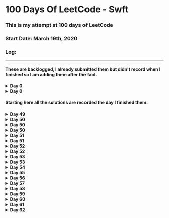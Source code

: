 # 100 Days Of LeetCode - Swft

### This is my attempt at 100 days of LeetCode
### Start Date: March 19th, 2020

### Log:
- - - -  

#### These are backlogged, I already submitted them but didn't record when I finished so I am adding them after the fact. 

<!---->
<details>
<summary><b>Day 0</b></summary>

1. [1_two_sum](https://github.com/wongandydev/DaysOfSwiftLeetCode/blob/master/Algorithms/1_two_sum.swift)
![](promptScreenshots/1_two_sum.png)

</details>

<!---->

<details>
<summary><b>Day 0</b></summary>

1. [2_add_two_numbers](https://github.com/wongandydev/DaysOfSwiftLeetCode/blob/master/Algorithms/2_add_two_numbers.swift)

![](promptScreenshots/2_add_two_numbers.png)

</details>

<!---->

#### Starting here all the solutions are recorded the day I finished them.

<!---->
<details>
<summary><b>Day 49</b></summary>

1. [83_remove_duplicates_from_sorted_list](https://github.com/wongandydev/DaysOfSwiftLeetCode/blob/master/Algorithms/83_remove_duplicates_from_sorted_list.swift)

![](promptScreenshots/83_remove_duplicates_from_sorted_list.png)

</details>

<!---->

<details>
<summary><b>Day 50</b></summary>

1. [100_same_tree](https://github.com/wongandydev/DaysOfSwiftLeetCode/blob/master/Algorithms/100_same_tree.swift)

![](promptScreenshots/100_same_tree.png)

</details>

<!---->

<details>
<summary><b>Day 50</b></summary>

1. [88_merge_sorted_array](https://github.com/wongandydev/DaysOfSwiftLeetCode/blob/master/Algorithms/88_merge_sorted_array.swift)

![](promptScreenshots/88_merge_sorted_array.png)

</details>

<!---->

<details>
<summary><b>Day 50</b></summary>

1. [61_rotate_list](https://github.com/wongandydev/DaysOfSwiftLeetCode/blob/master/Algorithms/61_rotate_list.swift)

![](promptScreenshots/61_rotate_list.png)

</details>

<!---->

<details>
<summary><b>Day 51</b></summary>

1. [107_binary_tree_level_order_traversal_II](https://github.com/wongandydev/DaysOfSwiftLeetCode/blob/master/Algorithms/107_binary_tree_level_order_traversal_II.swift)

![](promptScreenshots/107_binary_tree_level_order_traversal_II.png)

</details>

<!---->

<details>
<summary><b>Day 51</b></summary>

1. [75_sort_colors](https://github.com/wongandydev/DaysOfSwiftLeetCode/blob/master/Algorithms/75_sort_colors.swift)

![](promptScreenshots/75_sort_colors.png)

</details>

<!---->

<details>
<summary><b>Day 52</b></summary>

1. [101_symmetric_tree](https://github.com/wongandydev/DaysOfSwiftLeetCode/blob/master/Algorithms/101_symmetric_tree.swift)

![](promptScreenshots/101_symmetric_tree.png)

</details>

<!---->

<details>
<summary><b>Day 52</b></summary>

1. [77_combinations](https://github.com/wongandydev/DaysOfSwiftLeetCode/blob/master/Algorithms/77_combinations.swift)

![](promptScreenshots/77_combinations.png)

</details>

<!---->

<details>
<summary><b>Day 53</b></summary>

1. [108_convert_sorted_array_to_binary_search_tree](https://github.com/wongandydev/DaysOfSwiftLeetCode/blob/master/Algorithms/108_convert_sorted_array_to_binary_search_tree.swift)

![](promptScreenshots/108_convert_sorted_array_to_binary_search_tree.png)

</details>

<!---->

<details>
<summary><b>Day 53</b></summary>

1. [78_subsets](https://github.com/wongandydev/DaysOfSwiftLeetCode/blob/master/Algorithms/78_subsets.swift)

![](promptScreenshots/78_subsets.png)

</details>

<!---->

<details>
<summary><b>Day 54</b></summary>

1. [110_balanced_binary_tree](https://github.com/wongandydev/DaysOfSwiftLeetCode/blob/master/Algorithms/110_balanced_binary_tree.swift)

![](promptScreenshots/110_balanced_binary_tree.png)

</details>

<!---->

<details>
<summary><b>Day 55</b></summary>

1. [1104_distribute_candies_to_people](https://github.com/wongandydev/DaysOfSwiftLeetCode/blob/master/Algorithms/1104_distribute_candies_to_people.swift)

![](promptScreenshots/1104_distribute_candies_to_people.png)

</details>

<!---->

<details>
<summary><b>Day 56</b></summary>

1. [824_goat_latin](https://github.com/wongandydev/DaysOfSwiftLeetCode/blob/master/Algorithms/824_goat_latin.swift)

![](promptScreenshots/824_goat_latin.png)

</details>

<!---->

<details>
<summary><b>Day 57</b></summary>

1. [290_word_pattern](https://github.com/wongandydev/DaysOfSwiftLeetCode/blob/master/Algorithms/290_word_pattern.swift)

![](promptScreenshots/290_word_pattern.png)

</details>

<!---->

<details>
<summary><b>Day 58</b></summary>

1. [152_maximum_product_subarray](https://github.com/wongandydev/DaysOfSwiftLeetCode/blob/master/Algorithms/152_maximum_product_subarray.swift)

![](promptScreenshots/152_maximum_product_subarray.png)

</details>

<!---->

<details>
<summary><b>Day 59</b></summary>

1. [216_combination_sum_III](https://github.com/wongandydev/DaysOfSwiftLeetCode/blob/master/Algorithms/216_combination_sum_III.swift)

![](promptScreenshots/216_combination_sum_III.png)

</details>

<!---->

<details>
<summary><b>Day 60</b></summary>

1. [58_length_of_last_word](https://github.com/wongandydev/DaysOfSwiftLeetCode/blob/master/Algorithms/58_length_of_last_word.swift)

![](promptScreenshots/58_length_of_last_word.png)

2. [62_unique_paths](https://github.com/wongandydev/DaysOfSwiftLeetCode/blob/master/Algorithms/62_unique_paths.swift)

![](promptScreenshots/62_unique_paths.png)

</details>

<!---->

<details>
<summary><b>Day 61</b></summary>

1. [121_best_time_to_buy_and_sell_stock](https://github.com/wongandydev/DaysOfSwiftLeetCode/blob/master/Algorithms/121_best_time_to_buy_and_sell_stock.swift)

![](promptScreenshots/121_best_time_to_buy_and_sell_stock.png)

</details>

<!---->

<details>
<summary><b>Day 62</b></summary>

1. [389_find_the_difference](https://github.com/wongandydev/DaysOfSwiftLeetCode/blob/master/Algorithms/389_find_the_difference.swift)

![](promptScreenshots/389_find_the_difference.png)

</details>